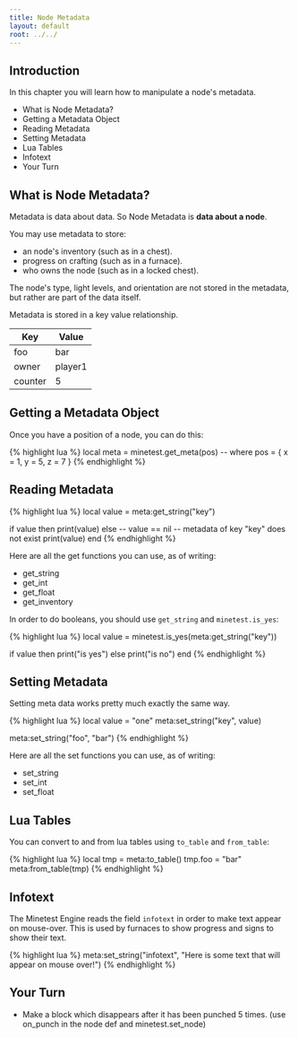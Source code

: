 ```yaml
---
title: Node Metadata
layout: default
root: ../../
---
```


## Introduction

In this chapter you will learn how to manipulate a node's metadata.

* What is Node Metadata?
* Getting a Metadata Object
* Reading Metadata
* Setting Metadata
* Lua Tables
* Infotext
* Your Turn

## What is Node Metadata?

Metadata is data about data. So Node Metadata is **data about a node**.

You may use metadata to store:

* an node's inventory (such as in a chest).
* progress on crafting (such as in a furnace).
* who owns the node (such as in a locked chest).

The node's type, light levels,
and orientation are not stored in the metadata, but rather are part
of the data itself.

Metadata is stored in a key value relationship.

| Key     | Value   |
|---------|---------|
| foo     | bar     |
| owner   | player1 |
| counter | 5       |

## Getting a Metadata Object

Once you have a position of a node, you can do this:

{% highlight lua %}
local meta = minetest.get_meta(pos)
-- where pos = { x = 1, y = 5, z = 7 }
{% endhighlight %}

## Reading Metadata

{% highlight lua %}
local value = meta:get_string("key")

if value then
	print(value)
else
	-- value == nil
	-- metadata of key "key" does not exist
	print(value)
end
{% endhighlight %}

Here are all the get functions you can use, as of writing:

* get_string
* get_int
* get_float
* get_inventory

In order to do booleans, you should use `get_string` and `minetest.is_yes`:


{% highlight lua %}
local value = minetest.is_yes(meta:get_string("key"))

if value then
	print("is yes")
else
	print("is no")
end
{% endhighlight %}

## Setting Metadata

Setting meta data works pretty much exactly the same way.

{% highlight lua %}
local value = "one"
meta:set_string("key", value)

meta:set_string("foo", "bar")
{% endhighlight %}

Here are all the set functions you can use, as of writing:

* set_string
* set_int
* set_float

## Lua Tables

You can convert to and from lua tables using `to_table` and `from_table`:

{% highlight lua %}
local tmp = meta:to_table()
tmp.foo = "bar"
meta:from_table(tmp)
{% endhighlight %}

## Infotext

The Minetest Engine reads the field `infotext` in order to make text
appear on mouse-over. This is used by furnaces to show progress and signs
to show their text.

{% highlight lua %}
meta:set_string("infotext", "Here is some text that will appear on mouse over!")
{% endhighlight %}

## Your Turn

* Make a block which disappears after it has been punched 5 times.
  (use on_punch in the node def and minetest.set_node)
